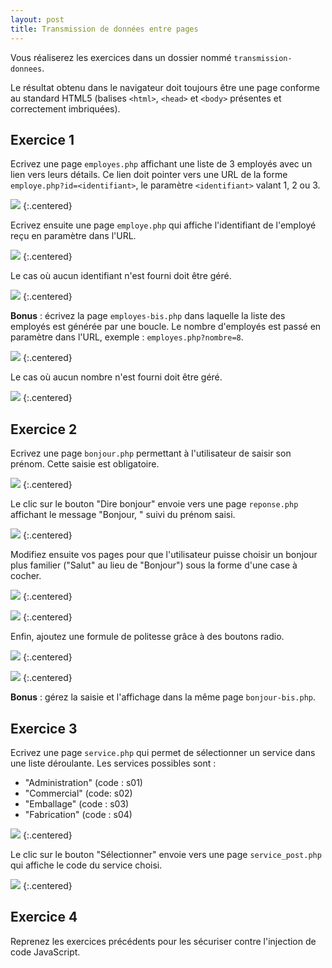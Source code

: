 ```yaml
---
layout: post
title: Transmission de données entre pages
---
```


Vous réaliserez les exercices dans un dossier nommé `transmission-donnees`.

Le résultat obtenu dans le navigateur doit toujours être une page conforme au standard HTML5 (balises `<html>`, `<head>` et `<body>` présentes et correctement imbriquées).

## Exercice 1

Ecrivez une page `employes.php` affichant une liste de 3 employés avec un lien vers leurs détails. Ce lien doit pointer vers une URL de la forme `employe.php?id=<identifiant>`, le paramètre `<identifiant>` valant 1, 2 ou 3.

![](../assets/transmission-donnees/employes.png)
{:.centered}

Ecrivez ensuite une page `employe.php` qui affiche l'identifiant de l'employé reçu en paramètre dans l'URL.

![](../assets/transmission-donnees/employe-1.png)
{:.centered}

Le cas où aucun identifiant n'est fourni doit être géré.

![](../assets/transmission-donnees/employe-2.png)
{:.centered}

**Bonus** : écrivez la page `employes-bis.php` dans laquelle la liste des employés est générée par une boucle. Le nombre d'employés est passé en paramètre dans l'URL, exemple : `employes.php?nombre=8`.

![](../assets/transmission-donnees/employes-bis-1.png)
{:.centered}

Le cas où aucun nombre n'est fourni doit être géré.

![](../assets/transmission-donnees/employes-bis-2.png)
{:.centered}

## Exercice 2

Ecrivez une page `bonjour.php` permettant à l'utilisateur de saisir son prénom. Cette saisie est obligatoire. 

![](../assets/transmission-donnees/bonjour-1.png)
{:.centered}

Le clic sur le bouton "Dire bonjour" envoie vers une page `reponse.php` affichant le message "Bonjour, " suivi du prénom saisi.

![](../assets/transmission-donnees/bonjour-2.png)
{:.centered}

Modifiez ensuite vos pages pour que l'utilisateur puisse choisir un bonjour plus familier ("Salut" au lieu de "Bonjour") sous la forme d'une case à cocher.

![](../assets/transmission-donnees/bonjour-3.png)
{:.centered}

![](../assets/transmission-donnees/bonjour-4.png)
{:.centered}

Enfin, ajoutez une formule de politesse grâce à des boutons radio.

![](../assets/transmission-donnees/bonjour-5.png)
{:.centered}

![](../assets/transmission-donnees/bonjour-6.png)
{:.centered}

**Bonus** : gérez la saisie et l'affichage dans la même page `bonjour-bis.php`.

## Exercice 3

Ecrivez une page `service.php` qui permet de sélectionner un service dans une liste déroulante. Les services possibles sont :

* "Administration" (code : s01)
* "Commercial" (code: s02)
* "Emballage" (code : s03)
* "Fabrication" (code : s04)

![](../assets/transmission-donnees/service-1.png)
{:.centered}

Le clic sur le bouton "Sélectionner" envoie vers une page `service_post.php` qui affiche le code du service choisi.

![](../assets/transmission-donnees/service-2.png)
{:.centered}

## Exercice 4

Reprenez les exercices précédents pour les sécuriser contre l'injection de code JavaScript.
